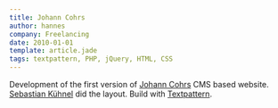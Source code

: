 ```yaml
---                
title: Johann Cohrs
author: hannes
company: Freelancing
date: 2010-01-01
template: article.jade
tags: textpattern, PHP, jQuery, HTML, CSS
---
```


Development of the first version of [Johann Cohrs][3] CMS based website. [Sebastian Kühnel][2] did the layout.
Build with [Textpattern][1].

[1]: http://textpattern.com
[2]: http://www.sebastiankuehnel.com
[3]: http://www.johanncohrs.com
